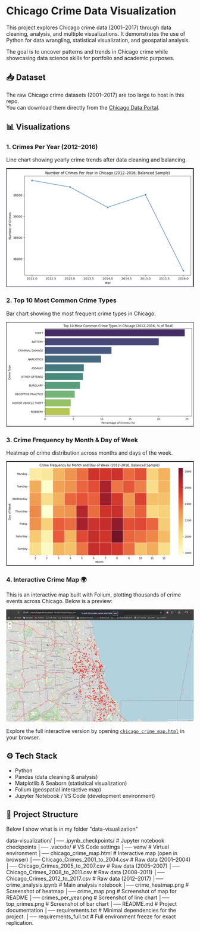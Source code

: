 # Chicago Crime Data Visualization  

This project explores Chicago crime data (2001–2017) through data cleaning, analysis, and multiple visualizations. It demonstrates the use of Python for data wrangling, statistical visualization, and geospatial analysis.  

The goal is to uncover patterns and trends in Chicago crime while showcasing data science skills for portfolio and academic purposes.  

## 📥 Dataset
The raw Chicago crime datasets (2001–2017) are too large to host in this repo.  
You can download them directly from the [Chicago Data Portal](https://data.cityofchicago.org/Public-Safety/Crimes-2001-to-Present/ijzp-q8t2).

## 📊 Visualizations  

### 1. Crimes Per Year (2012–2016)  
Line chart showing yearly crime trends after data cleaning and balancing.  

![Crimes Per Year](crimes_per_year.png)  

### 2. Top 10 Most Common Crime Types  
Bar chart showing the most frequent crime types in Chicago.  

![Top 10 Crimes](top_crimes.png) 

### 3. Crime Frequency by Month & Day of Week  
Heatmap of crime distribution across months and days of the week.  

![Crime Heatmap](crime_heatmap.png) 

### 4. Interactive Crime Map 🌍  
This is an interactive map built with Folium, plotting thousands of crime events across Chicago. Below is a preview:  

![Chicago Crime Map](crime_map.png)  

Explore the full interactive version by opening [`chicago_crime_map.html`](chicago_crime_map.html) in your browser.  

## ⚙️ Tech Stack  
- Python  
- Pandas (data cleaning & analysis)  
- Matplotlib & Seaborn (statistical visualization)  
- Folium (geospatial interactive map)  
- Jupyter Notebook / VS Code (development environment)  

## 📂 Project Structure  
Below I show what is in my folder "data-visualization"

data-visualization/
│── .ipynb_checkpoints/                # Jupyter notebook checkpoints
│── .vscode/                           # VS Code settings
│── venv/                              # Virtual environment
│── chicago_crime_map.html             # Interactive map (open in browser)
│── Chicago_Crimes_2001_to_2004.csv    # Raw data (2001–2004)
│── Chicago_Crimes_2005_to_2007.csv    # Raw data (2005–2007)
│── Chicago_Crimes_2008_to_2011.csv    # Raw data (2008–2011)
│── Chicago_Crimes_2012_to_2017.csv    # Raw data (2012–2017)
│── crime_analysis.ipynb               # Main analysis notebook
│── crime_heatmap.png                  # Screenshot of heatmap
│── crime_map.png                      # Screenshot of map for README
│── crimes_per_year.png                # Screenshot of line chart
│── top_crimes.png                     # Screenshot of bar chart
│── README.md                          # Project documentation
│── requirements.txt                   # Minimal dependencies for the project.
│── requirements_full.txt              # Full environment freeze for exact replication.



